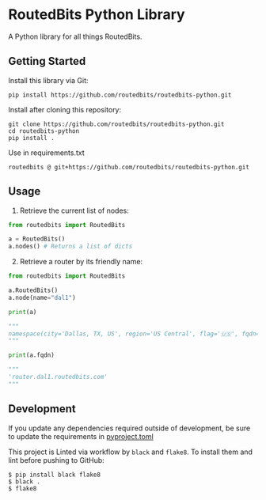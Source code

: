 # RoutedBits Python Library

A Python library for all things RoutedBits.

## Getting Started

Install this library via Git:

```
pip install https://github.com/routedbits/routedbits-python.git
```

Install after cloning this repository:

```
git clone https://github.com/routedbits/routedbits-python.git
cd routedbits-python
pip install .
```

Use in requirements.txt

```
routedbits @ git+https://github.com/routedbits/routedbits-python.git
```

## Usage

1) Retrieve the current list of nodes:

```python
from routedbits import RoutedBits

a = RoutedBits()
a.nodes() # Returns a list of dicts
```

2) Retrieve a router by its friendly name:

```python
from routedbits import RoutedBits

a.RoutedBits()
a.node(name="dal1")

print(a)

"""
namespace(city='Dallas, TX, US', region='US Central', flag='🇺🇸', fqdn='router.dal1.routedbits.com', hostname='router.dal1', latitude='32.818072', longitude='-97.061721', tunnel_ipv4_address='172.20.19.68', tunnel_ipv6_address={'link_local': 'fe80::207', 'ula': 'fdb1:e72a:343d::5'}, type='dual-stack', wireguard_public_key='8clbJPxK5ylOhFDNGdn/CL5zRWQdf7rXbLeF7j8czFI=', name='dal1')
"""

print(a.fqdn)

"""
'router.dal1.routedbits.com'
"""
```

## Development

If you update any dependencies required outside of development,
be sure to update the requirements in [pyproject.toml](pyproject.toml)

This project is Linted via workflow by `black` and `flake8`. To install them
and lint before pushing to GitHub:

```
$ pip install black flake8
$ black .
$ flake8
```
